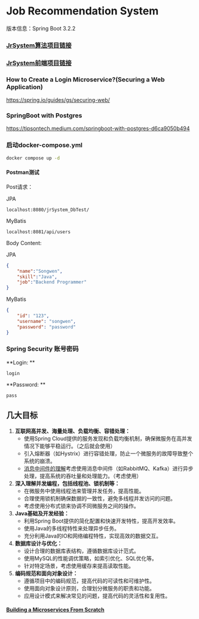 # Job Recommendation System

版本信息：Spring Boot 3.2.2



### [JrSystem算法项目链接](https://github.com/sw-Hua/Job-Recommendation-System-Algorithm/settings/access?guidance_task=)



### [JrSystem前端项目链接](https://github.com/sw-Hua/Job-Recommendation-System-Frontend)



### How to Create a Login Microservice?(Securing a Web Application)

https://spring.io/guides/gs/securing-web/



### SpringBoot with Postgres

https://tipsontech.medium.com/springboot-with-postgres-d6ca9050b494



### 启动docker-compose.yml

```bash
docker compose up -d
```





#### Postman测试

Post请求：

JPA

```
localhost:8080/jrSystem_DbTest/
```

MyBatis

```
localhost:8081/api/users
```



Body Content:

JPA

```json
{
    "name":"Songwen",
    "skill":"Java",
    "job":"Backend Programmer"
}
```

MyBatis

```json
{
	"id": "123",
	"username": "songwen",
	"password": "password"
}
```



### Spring Security 账号密码

**Login: **

```
login
```

**Password: **

````
pass
````







## 几大目标

1. **互联网高并发、海量处理、负载均衡、容错处理：**
   - 使用Spring Cloud提供的服务发现和负载均衡机制，确保微服务在高并发情况下能够平稳运行。（之后就会使用）
   - 引入熔断器（如Hystrix）进行容错处理，防止一个微服务的故障导致整个系统的崩溃。
   - [消息中间件的理解](https://www.youtube.com/watch?v=sqlV8mHoils)考虑使用消息中间件（如RabbitMQ、Kafka）进行异步处理，提高系统的吞吐量和处理能力。（考虑使用）
2. **深入理解并发编程，包括线程池、锁机制等：**
   - 在微服务中使用线程池来管理并发任务，提高性能。
   - 合理使用锁机制确保数据的一致性，避免多线程并发访问的问题。
   - 考虑使用分布式锁来协调不同微服务之间的操作。
3. **Java基础及开发经验：**
   - 利用Spring Boot提供的简化配置和快速开发特性，提高开发效率。
   - 使用Java的多线程特性来处理异步任务。
   - 充分利用Java的IO和网络编程特性，实现高效的数据交互。
4. **数据库设计与优化：**
   - 设计合理的数据库表结构，遵循数据库设计范式。
   - 使用MySQL的性能调优策略，如索引优化、SQL优化等。
   - 针对特定场景，考虑使用缓存来提高读取性能。
5. **编码规范和面向对象设计：**
   - 遵循项目中的编码规范，提高代码的可读性和可维护性。
   - 使用面向对象设计原则，合理划分微服务的职责和功能。
   - 应用设计模式来解决常见的问题，提高代码的灵活性和复用性。





#### [Building a Microservices From Scratch](https://hackernoon.com/building-java-microservices-from-scratch)



